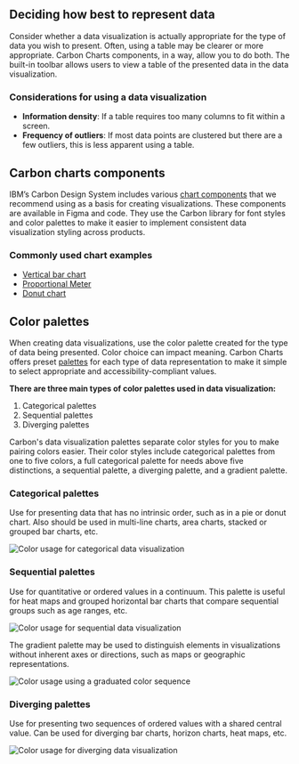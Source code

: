 ## Deciding how best to represent data

Consider whether a data visualization is actually appropriate for the type of data you wish to present. Often, using a table may be clearer or more appropriate. Carbon Charts components, in a way, allow you to do both. The built-in toolbar allows users to view a table of the presented data in the data visualization.

### Considerations for using a data visualization

* **Information density**: If a table requires too many columns to fit within a screen.
* **Frequency of outliers**: If most data points are clustered but there are a few outliers, this is less apparent using a table.

## Carbon charts components

IBM’s Carbon Design System includes various [chart components](https://carbondesignsystem.com/data-visualization/chart-types/) that we recommend using as a basis for creating visualizations. These components are available in Figma and code. They use the Carbon library for font styles and color palettes to make it easier to implement consistent data visualization styling across products.

### Commonly used chart examples

* [Vertical bar chart](https://charts.carbondesignsystem.com/bar#vertical)
* [Proportional Meter]( https://carbondesignsystem.com/data-visualization/simple-charts/#meter-(proportional) )
* [Donut chart](https://carbondesignsystem.com/data-visualization/simple-charts/#donut)

## Color palettes

When creating data visualizations, use the color palette created for the type of data being presented. Color choice can impact meaning. Carbon Charts offers preset [palettes](https://carbondesignsystem.com/data-visualization/color-palettes/) for each type of data representation to make it simple to select appropriate and accessibility-compliant values.

**There are three main types of color palettes used in data visualization:**

1. Categorical palettes
2. Sequential palettes
3. Diverging palettes

Carbon's data visualization palettes separate color styles for you to make pairing colors easier. Their color styles include categorical palettes from one to five colors, a full categorical palette for needs above five distinctions, a sequential palette, a diverging palette, and a gradient palette.

### Categorical palettes

Use for presenting data that has no intrinsic order, such as in a pie or donut chart. Also should be used in multi-line charts, area charts, stacked or grouped bar charts, etc.

![Color usage for categorical data visualization](/assets/patterns/data-visualization/color-usage/data-visualization-categorical.png)

### Sequential palettes

Use for quantitative or ordered values in a continuum. This palette is useful for heat maps and grouped horizontal bar charts that compare sequential groups such as age ranges, etc.

![Color usage for sequential data visualization](/assets/patterns/data-visualization/color-usage/data-visualization-sequential.png)

The gradient palette may be used to distinguish elements in visualizations without inherent axes or directions, such as maps or geographic representations.

![Color usage using a graduated color sequence](/assets/patterns/data-visualization/color-usage/data-visualization-graduated-sequence.png)

### Diverging palettes

Use for presenting two sequences of ordered values with a shared central value. Can be used for diverging bar charts, horizon charts, heat maps, etc.

![Color usage for diverging data visualization](/assets/patterns/data-visualization/color-usage/data-visualization-diverging.png)
